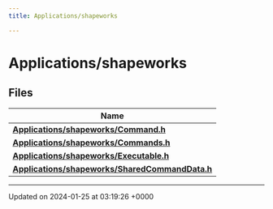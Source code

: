 ```yaml
---
title: Applications/shapeworks

---
```


# Applications/shapeworks



## Files

| Name           |
| -------------- |
| **[Applications/shapeworks/Command.h](../Files/Command_8h.md#file-command.h)**  |
| **[Applications/shapeworks/Commands.h](../Files/Commands_8h.md#file-commands.h)**  |
| **[Applications/shapeworks/Executable.h](../Files/Executable_8h.md#file-executable.h)**  |
| **[Applications/shapeworks/SharedCommandData.h](../Files/SharedCommandData_8h.md#file-sharedcommanddata.h)**  |






-------------------------------

Updated on 2024-01-25 at 03:19:26 +0000
